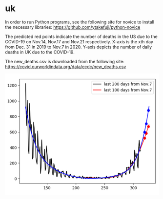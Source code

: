 # uk

In order to run Python programs, see the following site for novice to install the necessary libraries: https://github.com/ytakefuji/python-novice

The predicted red points indicate the number of deaths in the US due to the COVID-19 on Nov.14, Nov.17 and Nov.21 respectively. X-axis is the xth day from Dec. 31 in 2019 to Nov.7 in 2020. Y-axis depicts the number of daily deaths in UK due to the COVID-19.

The new_deaths.csv is downloaded from the following site: https://covid.ourworldindata.org/data/ecdc/new_deaths.csv

<img src='uk.png' height=400 width=600>

